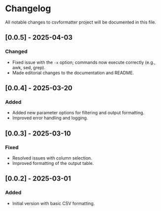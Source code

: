 # Changelog

All notable changes to csvformatter project will be documented in this file.

## [0.0.5] - 2025-04-03
### Changed
- Fixed issue with the `-x` option; commands now execute correctly (e.g., awk, sed, grep).
- Made editorial changes to the documentation and README.

## [0.0.4] - 2025-03-20
### Added
- Added new parameter options for filtering and output formatting.
- Improved error handling and logging.

## [0.0.3] - 2025-03-10
### Fixed
- Resolved issues with column selection.
- Improved formatting of the output table.

## [0.0.2] - 2025-03-01
### Added
- Initial version with basic CSV formatting.
